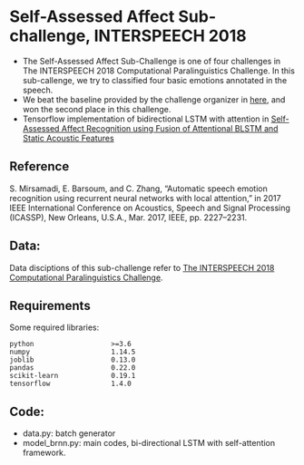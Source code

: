 # Self-Assessed Affect Sub-challenge, INTERSPEECH 2018
+ The Self-Assessed Affect Sub-Challenge is one of four challenges in The INTERSPEECH 2018 Computational Paralinguistics Challenge. In this sub-callenge, we try to classified four basic emotions annotated in the speech.
+ We beat the baseline provided by the challenge organizer in [here](https://pdfs.semanticscholar.org/783d/2bd2820b35ce7e398be412569e9d5c6f5880.pdf), 
and won the second place in this challenge.
+ Tensorflow implementation of bidirectional LSTM with attention in [Self-Assessed Affect Recognition using Fusion of Attentional BLSTM and Static Acoustic Features](https://pdfs.semanticscholar.org/5ceb/28f9769b5af8086067b22d71dbb743cc7c13.pdf)

## Reference
S. Mirsamadi, E. Barsoum, and C. Zhang, “Automatic speech emotion recognition using recurrent neural networks with local attention,” in 2017 IEEE International Conference on Acoustics, Speech and Signal Processing (ICASSP), New Orleans, U.S.A., Mar. 2017, IEEE, pp. 2227–2231.

## Data:
Data disciptions of this sub-challenge refer to [The INTERSPEECH 2018 Computational Paralinguistics Challenge](https://pdfs.semanticscholar.org/783d/2bd2820b35ce7e398be412569e9d5c6f5880.pdf).

## Requirements
Some required libraries:
```
python                   >=3.6
numpy                    1.14.5
joblib                   0.13.0
pandas                   0.22.0
scikit-learn             0.19.1
tensorflow               1.4.0
```

## Code:
+ data.py: batch generator
+ model_brnn.py: main codes, bi-directional LSTM with self-attention framework.
